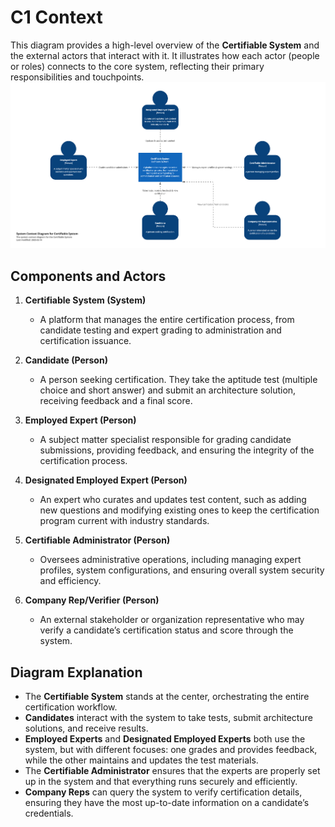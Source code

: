 # C1 Context

This diagram provides a high-level overview of the **Certifiable System** and the external actors that interact with it. It illustrates how each actor (people or roles) connects to the core system, reflecting their primary responsibilities and touchpoints.
![img.png](img/c1-diagram.png)
## Components and Actors

1. **Certifiable System (System)**
   - A platform that manages the entire certification process, from candidate testing and expert grading to administration and certification issuance.

2. **Candidate (Person)**
   - A person seeking certification. They take the aptitude test (multiple choice and short answer) and submit an architecture solution, receiving feedback and a final score.

3. **Employed Expert (Person)**
   - A subject matter specialist responsible for grading candidate submissions, providing feedback, and ensuring the integrity of the certification process.

4. **Designated Employed Expert (Person)**
   - An expert who curates and updates test content, such as adding new questions and modifying existing ones to keep the certification program current with industry standards.

5. **Certifiable Administrator (Person)**
   - Oversees administrative operations, including managing expert profiles, system configurations, and ensuring overall system security and efficiency.

6. **Company Rep/Verifier (Person)**
   - An external stakeholder or organization representative who may verify a candidate’s certification status and score through the system.

## Diagram Explanation
- The **Certifiable System** stands at the center, orchestrating the entire certification workflow.
- **Candidates** interact with the system to take tests, submit architecture solutions, and receive results.
- **Employed Experts** and **Designated Employed Experts** both use the system, but with different focuses: one grades and provides feedback, while the other maintains and updates the test materials.
- The **Certifiable Administrator** ensures that the experts are properly set up in the system and that everything runs securely and efficiently.
- **Company Reps** can query the system to verify certification details, ensuring they have the most up-to-date information on a candidate’s credentials.
